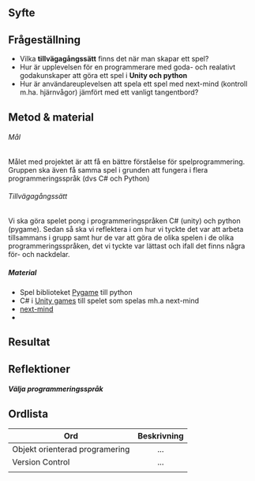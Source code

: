 ## Syfte


## Frågeställning
- Vilka **tillvägagångssätt** finns det när man skapar ett spel?
- Hur är upplevelsen för en programmerare med goda- och realativt godakunskaper att göra ett spel i **Unity och python**
- Hur är användareuplevelsen att spela ett spel med next-mind (kontroll m.ha. hjärnvågor) jämfört med ett vanligt tangentbord?

## Metod & material
###### Mål
Målet med projektet är att få en bättre förståelse för spelprogrammering. Gruppen ska även få samma spel i grunden att fungera i flera programmeringsspråk (dvs C# och Python) 


###### Tillvägagångssätt
Vi ska göra spelet pong i programmeringspråken C# (unity) och python (pygame). Sedan så ska vi reflektera i om hur vi tyckte det var att arbeta tillsammans i grupp samt hur de var att göra de olika spelen i de olika programmeringsspråken, det vi tyckte var lättast och ifall det finns några för- och nackdelar. 

##### Material
- Spel biblioteket [Pygame](https://www.pygame.org/news) till python
- C# i [Unity games](https://unity.com/solutions/game) till spelet som spelas mh.a next-mind
- [next-mind](https://www.next-mind.com/)
-  

## Resultat


## Reflektioner

##### Välja programmeringsspråk


##### 



## Ordlista

| Ord         | Beskrivning |
|--------------|:-----:|
| Objekt orienterad programering |  ... |
|Version Control|...|
|||